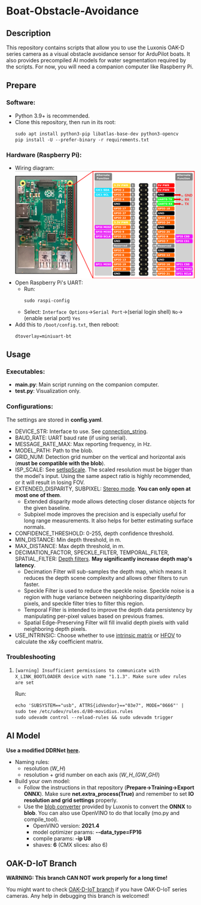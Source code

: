 # Boat-Obstacle-Avoidance
## Description
This repository contains scripts that allow you to use the Luxonis OAK-D series camera as a visual obstacle avoidance sensor for ArduPilot boats. It also provides precompiled AI models for water segmentation required by the scripts. For now, you will need a companion computer like Raspberry Pi.


## Prepare
### Software:
- Python 3.9+ is recommended.
- Clone this repository, then run in its root:
    ```console
    sudo apt install python3-pip libatlas-base-dev python3-opencv
    pip install -U --prefer-binary -r requirements.txt
    ```

### Hardware (Raspberry Pi):
- Wiring diagram:
![Wiring diagram](./doc/diagram.png)
- Open Raspberry Pi's UART:
    - Run:
        ```console
        sudo raspi-config
        ```
    - Select: `Interface Options`->`Serial Port`->(serial login shell) `No`->(enable serial port) `Yes`
- Add this to `/boot/config.txt`, then reboot:
    ```text
    dtoverlay=miniuart-bt
    ```


## Usage
### Executables:
- **main.py**: Main script running on the companion computer.
- **test.py**: Visualization only.

### Configurations:
The settings are stored in **config.yaml**.
- DEVICE_STR: Interface to use. See [connection_string](https://mavlink.io/en/mavgen_python/#connection_string).
- BAUD_RATE: UART baud rate (if using serial).
- MESSAGE_RATE_MAX: Max reporting frequency, in Hz.
- MODEL_PATH: Path to the blob.
- GRID_NUM: Detection grid number on the vertical and horizontal axis (**must be compatible with the blob**).
- ISP_SCALE: See [setIspScale](https://docs.luxonis.com/projects/api/en/latest/components/nodes/color_camera/#:~:text=setIspScale%28*,numerator%2C%20denominator%3E%20tuples). The scaled resolution must be bigger than the model's input. Using the same aspect ratio is highly recommended, or it will result in losing FOV.
- EXTENDED_DISPARITY, SUBPIXEL: [Stereo mode](https://docs.luxonis.com/projects/api/en/latest/components/nodes/stereo_depth/). **You can only open at most one of them**.
    - Extended disparity mode allows detecting closer distance objects for the given baseline.
    - Subpixel mode improves the precision and is especially useful for long range measurements. It also helps for better estimating surface normals.
- CONFIDENCE_THRESHOLD: 0-255, depth confidence threshold.
- MIN_DISTANCE: Min depth threshold, in m.
- MAX_DISTANCE: Max depth threshold, in m.
- DECIMATION_FACTOR, SPECKLE_FILTER, TEMPORAL_FILTER, SPATIAL_FILTER: [Depth filters](https://docs.luxonis.com/projects/api/en/latest/components/nodes/stereo_depth/). **May significantly increase depth map's latency**.
    - Decimation Filter will sub-samples the depth map, which means it reduces the depth scene complexity and allows other filters to run faster.
    - Speckle Filter is used to reduce the speckle noise. Speckle noise is a region with huge variance between neighboring disparity/depth pixels, and speckle filter tries to filter this region.
    - Temporal Filter is intended to improve the depth data persistency by manipulating per-pixel values based on previous frames.
    - Spatial Edge-Preserving Filter will fill invalid depth pixels with valid neighboring depth pixels.
- USE_INTRINSIC: Choose whether to use [intrinsic matrix](https://docs.luxonis.com/en/latest/pages/tutorials/device-pointcloud/#on-device-pointcloud-nn-model) or [HFOV](https://docs.luxonis.com/projects/api/en/latest/components/nodes/spatial_location_calculator/) to calculate the x&y coefficient matrix.

### Troubleshooting
1.  ```console
    [warning] Insufficient permissions to communicate with X_LINK_BOOTLOADER device with name "1.1.3". Make sure udev rules are set
    ```
    Run:
    ```console
    echo 'SUBSYSTEM=="usb", ATTRS{idVendor}=="03e7", MODE="0666"' | sudo tee /etc/udev/rules.d/80-movidius.rules
    sudo udevadm control --reload-rules && sudo udevadm trigger
    ```


## AI Model
**Use a modified DDRNet [here](https://github.com/Chenghao-Tan/DDRNet).**
- Naming rules:
    - resolution (*W_H*)
    - resolution + grid number on each axis (*W_H_(GW_GH)*)
- Build your own model:
    - Follow the instructions in that repository (**Prepare->Training->Export ONNX**). Make sure **net.extra_process(True)** and remember to set **IO resolution and grid settings** properly.
    - Use the [blob converter](http://blobconverter.luxonis.com/) provided by Luxonis to convert the **ONNX** to **blob**. You can also use OpenVINO to do that locally (mo.py and compile_tool).
        - OpenVINO version: **2021.4**
        - model optimizer params: **--data_type=FP16**
        - compile params: **-ip U8**
        - shaves: **6** (CMX slices: also 6)


## OAK-D-IoT Branch
**WARNING: This branch CAN NOT work properly for a long time!**

You might want to check [OAK-D-IoT branch](https://github.com/Chenghao-Tan/Boat-Obstacle-Avoidance/tree/OAK-D-IoT) if you have OAK-D-IoT series cameras. Any help in debugging this branch is welcomed!
